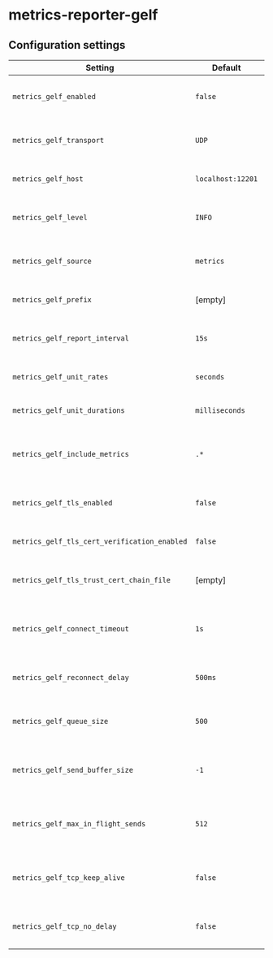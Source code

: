 # metrics-reporter-gelf

## Configuration settings

| Setting                                      | Default           | Description                                                    |
| -------------------------------------------- | ----------------- | -------------------------------------------------------------- |
| `metrics_gelf_enabled`                       | `false`           | Whether to start the metrics reporter.                         |
| `metrics_gelf_transport`                     | `UDP`             | The GELF transport protocol (`UDP`, `TCP`).                    |
| `metrics_gelf_host`                       | `localhost:12201` | The network address of Graylog.                                |
| `metrics_gelf_level`                         | `INFO`            | The GELF message level used for metrics.                       |
| `metrics_gelf_source`                        | `metrics`         | The name of the source of the GELF messages.                   |
| `metrics_gelf_prefix`                        | [empty]           | The prefix for all metrics.                                    |
| `metrics_gelf_report_interval`               | `15s`             | How often to report metrics to Graylog.                        |
| `metrics_gelf_unit_rates`                    | `seconds`         | The time unit used for rates.                                  |
| `metrics_gelf_unit_durations`                | `milliseconds`    | The time unit used for durations.                              |
| `metrics_gelf_include_metrics`               | `.*`              | A comma-separated list of metric names to report.              |
| `metrics_gelf_tls_enabled`                   | `false`           | Enable TLS for transport (only with `TCP`).                    |
| `metrics_gelf_tls_cert_verification_enabled` | `false`           | Enable TLS certificate verification.                           |
| `metrics_gelf_tls_trust_cert_chain_file`     | [empty]           | The trust certificate chain file for for TLS.                  |
| `metrics_gelf_connect_timeout`               | `1s`              | The connection timeout for TCP connections.                    |
| `metrics_gelf_reconnect_delay`               | `500ms`           | The time to wait between reconnects.                           |
| `metrics_gelf_queue_size`                    | `500`             | The size of the internally used queue.                         |
| `metrics_gelf_send_buffer_size`              | `-1`              | The size of the socket send buffer in bytes (`-1` = disabled). |
| `metrics_gelf_max_in_flight_sends`           | `512`             | The maximum of queued network operations.                      |
| `metrics_gelf_tcp_keep_alive`                |  `false`          | Whether to use TCP keepalive for TCP connections.              |
| `metrics_gelf_tcp_no_delay`                  |  `false`          | Use Nagle's algorithm for TCP connections.                     |
